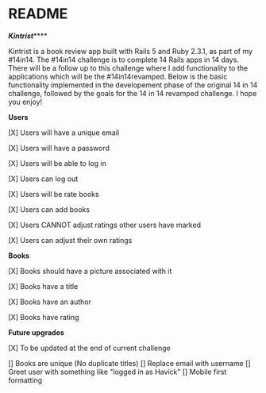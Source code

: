 # README

*************Kintrist*****************

Kintrist is a book review app built with Rails 5 and Ruby 2.3.1, as part of my #14in14.  The #14in14 challenge is to complete 14 Rails apps in 14 days.  There will be a follow up to this challenge where I add functionality to the applications which will be the #14in14revamped.  Below is the basic functionality implemented in the developement phase of the original 14 in 14 challenge, followed by the goals for the 14 in 14 revamped challenge.  I hope you enjoy!

**********Users**********

[X] Users will have a unique email

[X] Users will have a password

[X] Users will be able to log in

[X] Users can log out

[X] Users will be rate books

[X] Users can add books

[X] Users CANNOT adjust ratings other users have marked

[X] Users can adjust their own ratings

**********Books**********

[X] Books should have a picture associated with it

[X] Books have a title

[X] Books have an author

[X] Books have rating

**********Future upgrades**********

[X]  To be updated at the end of current challenge 

[] Books are unique (No duplicate titles)
[] Replace email with username
[] Greet user with something like "logged in as Havick"
[] Mobile first formatting


